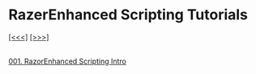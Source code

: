 # RazerEnhanced Scripting Tutorials

[[<<<]](../index.md) [[>>>]](001__RazorEnhanced_Scripting_Intro.md)<br><br>

[001.  RazorEnhanced Scripting Intro](001__RazorEnhanced_Scripting_Intro.md)<br>
